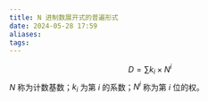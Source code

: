 ```yaml
---
title: N 进制数展开式的普遍形式
date: 2024-05-28 17:59
aliases: 
tags: 
---
```

$$
D = \sum k_{i} \times N^{i}
$$
$N$ 称为计数基数；$k_{i}$ 为第 $i$ 的系数；$N^{i}$ 称为第 $i$ 位的权。

